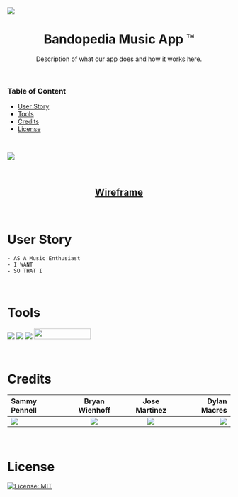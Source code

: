<img src="https://user-images.githubusercontent.com/107449948/182294997-a580d964-4fb3-4131-ac04-b04341734093.jpg" />

<h1 align="center"> 
Bandopedia Music App &#153
</h1>

<p align="center">
Description of what our app does and how it works here.
</p>

<p>&nbsp;</p>

### Table of Content

- [User Story](#user-story)
- [Tools](#tools)
- [Credits](#credits)
- [License](#license)

<p>&nbsp;</p>

[<img src="https://user-images.githubusercontent.com/107449948/182504355-cc0deb1c-a34a-46f5-b896-7a9562031c1d.png">](https://joseeenrique.github.io/Music-App/)

<p>&nbsp;</p>

## <p align="center"> [Wireframe](https://www.figma.com/file/AKJv6EhSlxbtuM9MjxTo0M/Untitled?node-id=0%3A1) </p>

<p>&nbsp;</p>

# User Story

    - AS A Music Enthusiast
    - I WANT
    - SO THAT I

<p>&nbsp;</p>

# Tools

<img src="https://img.shields.io/badge/HTML-239120?style=for-the-badge&logo=html5&logoColor=white"> <img src="https://img.shields.io/badge/CSS-239120?&style=for-the-badge&logo=css3&logoColor=white"> <img src="https://img.shields.io/badge/JavaScript-323330?style=for-the-badge&logo=javascript&logoColor=F7DF1E"> <img src="https://user-images.githubusercontent.com/107449948/182315151-08c6a8cb-9059-4929-9f23-8c04075ef5c2.png" width="128" height="24">

<p>&nbsp;</p>

# Credits

| Sammy Pennell                                                                                                                        |                                                             Bryan Wienhoff                                                              |                                                               Jose Martinez                                                               |                                                                                                                             Dylan Macres |
| :----------------------------------------------------------------------------------------------------------------------------------- | :-------------------------------------------------------------------------------------------------------------------------------------: | :---------------------------------------------------------------------------------------------------------------------------------------: | ---------------------------------------------------------------------------------------------------------------------------------------: |
| [<img src="https://img.shields.io/badge/GitHub-100000?style=for-the-badge&logo=github&logoColor=white">](https://github.com/SammyDP) | [<img src="https://img.shields.io/badge/GitHub-100000?style=for-the-badge&logo=github&logoColor=white">](https://github.com/Hoffalypse) | [<img src="https://img.shields.io/badge/GitHub-100000?style=for-the-badge&logo=github&logoColor=white">](https://github.com/joseeenrique) | [<img src="https://img.shields.io/badge/GitHub-100000?style=for-the-badge&logo=github&logoColor=white">](https://github.com/DylanMacres) |

<!-- [<img src="https://img.shields.io/badge/GitHub-100000?style=for-the-badge&logo=github&logoColor=white">](https://github.com/DylanMacres) -->

<p>&nbsp;</p>

# License

[![License: MIT](https://img.shields.io/badge/License-MIT-yellow.svg)](https://opensource.org/licenses/MIT)
